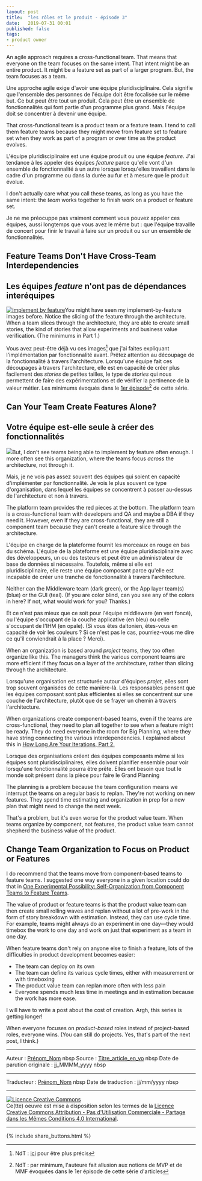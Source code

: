 ```yaml
---
layout: post
title:  "les rôles et le produit - épisode 3"
date:   2019-07-31 00:01
published: false
tags:
- product owner
---
```


An agile approach requires a cross-functional team. That means that everyone on the team focuses on the same intent. That intent might be an entire product. It might be a feature set as part of a larger program. But, the team focuses as a team.

Une approche agile exige d'avoir une équipe pluridisciplinaire. Cela signifie que l'ensemble des personnes de l'équipe doit être focalisée sur le même but. Ce but peut être tout un produit. Cela peut être un ensemble de fonctionnalités qui font partie d'un programme plus grand. Mais l'équipe doit se concentrer à devenir une équipe.

That cross-functional team is a product team or a feature team. I tend to call them feature teams because they might move from feature set to feature set when they work as part of a program or over time as the product evolves.

L'équipe pluridisciplinaire est une équipe produit ou une équipe _feature_.  J'ai tendance à les appeler des équipes _feature_ parce qu'elle vont d'un ensemble de fonctionnalité à un autre lorsque lorsqu'elles travaillent dans le cadre d'un programme ou dans la durée au fur et à mesure que le produit évolue.

I don't actually care what you call these teams, as long as you have the same intent: the _team_ works together to finish work on a product or feature set.

Je ne me préocuppe pas vraiment comment vous pouvez appeler ces équipes, aussi longtemps que vous avez le même but : que l'équipe travaille de concert pour finir le travail à faire sur un produit ou sur un ensemble de fonctionnalités.

## Feature Teams Don't Have Cross-Team Interdependencies

## Les équipes _feature_ n'ont pas de dépendances interéquipes

[![implement by feature](https://www.jrothman.com/wp-content/uploads/2013/01/implementbyfeature1-300x191.jpg)](https://www.jrothman.com/wp-content/uploads/2013/01/implementbyfeature1.jpg)You might have seen my implement-by-feature images before. Notice the slicing of the feature through the architecture. When a team slices through the architecture, they are able to create small stories, the kind of stories that allow experiments and business value verification. (The minimums in Part 1.)

Vous avez peut-être déjà vu ces images[^1] que j'ai faites expliquant l'implémentation par fonctionnalité avant. Prêtez attention au découpage de la fonctionnalité à travers l'architecture. Lorsqu'une équipe fait ces découpages à travers l'architecture, elle est en capacité de créer plus facilement des _stories_ de petites tailles, le type de _stories_ qui nous permettent de faire des expérimentations et de vérifier la pertinence de la valeur métier. Les minimums évoqués dans le [1er épisode](http://www.les-traducteurs-agiles.org/2019/04/17/les-roles-et-le-produit.html)[^2] de cette série.

## Can Your Team Create Features Alone?

## Votre équipe est-elle seule à créer des fonctionnalités

[![](https://www.jrothman.com/wp-content/uploads/2019/04/curlicue.teamsbyarchlayer-300x184.png)](https://www.jrothman.com/wp-content/uploads/2019/04/curlicue.teamsbyarchlayer.png)But, I don't see teams being able to implement by feature often enough. I more often see this organization, where the teams focus _across_ the architecture, not through it.

Mais, je ne vois pas assez souvent des équipes qui soient en capacité d'implémenter par fonctionnalité. Je vois le plus souvent ce type d'organisation, dans lequel les équipes se concentrent à passer au-dessus de l'architecture et non à travers.

The platform team provides the red pieces at the bottom.  The platform team is a cross-functional team with developers and QA and maybe a DBA if they need it. However, even if they are cross-functional, they are still a component team because they can't create a feature slice through the architecture.

L'équipe en charge de la plateforme fournit les morceaux en rouge en bas du schéma. L'équipe de la plateforme est une équipe pluridisciplinaire avec des développeurs, un ou des testeurs et peut être un administrateur de base de données si nécessaire. Toutefois, même si elle est pluridisciplinaire, elle reste une équipe composant parce qu'elle est incapable de créer une tranche de fonctionnalité à travers l'architecture.

Neither can the Middleware team (dark green), or the App layer team(s) (blue) or the GUI (teal). (If you are color blind, can you see any of the colors in here? If not, what would work for you? Thanks.)

Et ce n'est pas mieux que ce soit pour l'équipe middleware (en vert foncé), ou l'équipe s'occupant de la couche applicative (en bleu) ou celle s'occupant de l'IHM (en opale). (Si vous êtes daltonien, êtes-vous en capacité de voir les couleurs ? Si ce n'est pas le cas, pourriez-vous me dire ce qu'il conviendrait à la place ? Merci).

When an organization is based around _project_ teams, they too often organize like this. The managers think the various component teams are more efficient if they focus on a layer of the architecture, rather than slicing through the architecture.

Lorsqu'une organisation est structurée autour d'équipes _projet_, elles sont trop souvent organisées de cette manière-là. Les responsables pensent que les équipes composant sont plus efficientes si elles se concentrent sur une couche de l'architecture, plutôt que de se frayer un chemin à travers l'architecture.

When organizations create component-based teams, even if the teams are cross-functional, they need to plan all together to see when a feature might be ready. They do need everyone in the room for Big Planning, where they have string connecting the various interdependencies. I explained about this in [How Long Are Your Iterations, Part 2.](https://www.jrothman.com/mpd/agile/2015/11/how-long-are-your-iterations-part-2/)

Lorsque des organisations créent des équipes composants même si les équipes sont pluridisciplinaires, elles doivent planifier ensemble pour voir lorsqu'une fonctionnalité pourra être prête. Elles ont besoin que tout le monde soit présent dans la pièce pour faire le Grand Planning

The planning is a problem because the team configuration means we interrupt the teams on a regular basis to replan. They're not working on new features. They spend time estimating and organization in prep for a new plan that might need to change the next week.



That's a problem, but it's even worse for the product value team. When teams organize by component, not features, the product value team cannot shepherd the business value of the product.



## Change Team Organization to Focus on Product or Features



I do recommend that the teams move from component-based teams to feature teams. I suggested one way everyone in a given location could do that in [One Experimental Possibility: Self-Organization from Component Teams to Feature Teams](https://www.jrothman.com/mpd/agile/2014/09/one-experimental-possibility-self-organization-from-component-teams-to-feature-teams/).



The value of product or feature teams is that the product value team can then create small rolling waves and replan without a lot of pre-work in the form of story breakdown with estimation. Instead, they can use cycle time. For example, teams might always do an experiment in one day—they would timebox the work to one day and work on just that experiment as a team in one day.



When feature teams don't rely on anyone else to finish a feature, lots of the difficulties in product development becomes easier:



* The team can deploy on its own
* The team can define its various cycle times, either with measurement or with timeboxing
* The product value team can replan more often with less pain
* Everyone spends much less time in meetings and in estimation because the  work has more ease.



I will have to write a post about the cost of creation. Argh, this series is getting longer!



When everyone focuses on _product-based_ roles instead of project-based roles, everyone wins. (You can still do projects. Yes, that's part of the next post, I think.)


[^1]: NdT : [ici](https://www.jrothman.com/mpd/program-management/2013/01/managing-the-stream-of-features-in-a-program/) pour être plus précis
[^2]: NdT : par minimum, l'auteure fait allusion aux notions de MVP et de MMF évoquées dans le 1er épisode de cette série d'articles  
---
Auteur : [Prénom_Nom](url_bio)  nbsp
Source : [Titre_article_en_vo](url_article_en_vo)  nbsp
Date de parution originale : jj_MMMM_yyyy  nbsp

---
Traducteur : [Prénom_Nom](url_bio)  nbsp
Date de traduction : jj/mm/yyyy  nbsp

---

<a rel="license" href="http://creativecommons.org/licenses/by-nc-sa/4.0/"><img alt="Licence Creative Commons" style="border-width:0" src="http://i.creativecommons.org/l/by-nc-sa/4.0/88x31.png" /></a><br />Ce(tte) oeuvre est mise à disposition selon les termes de la <a rel="license" href="http://creativecommons.org/licenses/by-nc-sa/4.0/">Licence Creative Commons Attribution - Pas d'Utilisation Commerciale - Partage dans les Mêmes Conditions 4.0 International</a>.

---

{% include share_buttons.html %}
